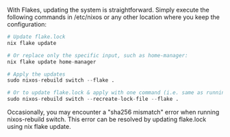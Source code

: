 With Flakes, updating the system is straightforward. Simply execute the following commands in /etc/nixos or any other location where you keep the configuration:

```nix
# Update flake.lock
nix flake update

# Or replace only the specific input, such as home-manager:
nix flake update home-manager

# Apply the updates
sudo nixos-rebuild switch --flake .

# Or to update flake.lock & apply with one command (i.e. same as running "nix flake update" before)
sudo nixos-rebuild switch --recreate-lock-file --flake .
```

Occasionally, you may encounter a "sha256 mismatch" error when running nixos-rebuild switch. This error can be resolved by updating flake.lock using nix flake update.
